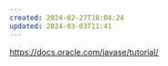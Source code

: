 ```yaml
---
created: 2024-02-27T18:04:24
updated: 2024-03-03T11:41
---
```

https://docs.oracle.com/javase/tutorial/